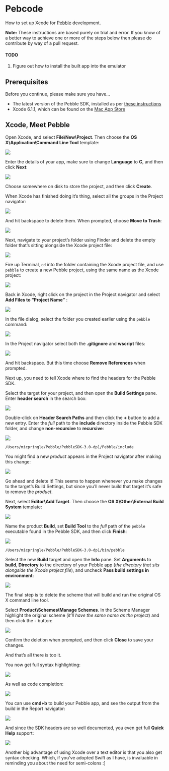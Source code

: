 # Pebcode
How to set up Xcode for [Pebble](https://getpebble.com) development.

**Note:** These instructions are based purely on trial and error. If you know of a better way to achieve one or more of the steps below then please do contribute by way of a pull request.

#### TODO
1. Figure out how to install the built app into the emulator

## Prerequisites
Before you continue, please make sure you have...

* The latest version of the Pebble SDK, installed as per [these instructions](http://developer.getpebble.com/sdk/install/mac)
* Xcode 6.1.1, which can be found on the [Mac App Store](https://itunes.apple.com/gb/app/xcode/id497799835?mt=12)

## Xcode, Meet Pebble

Open Xcode, and select **File\New\Project**. Then choose the **OS X\Application\Command Line Tool** template:

![](Images/01.png)

Enter the details of your app, make sure to change **Language** to **C**, and then click **Next**:

![](Images/02.png)

Choose somewhere on disk to store the project, and then click **Create**.

When Xcode has finished doing it’s thing, select all the groups in the Project navigator:

![](Images/03.png)

And hit backspace to delete them. When prompted, choose **Move to Trash**:

![](Images/04.png)

Next, navigate to your project’s folder using Finder and delete the empty folder that’s sitting alongside the Xcode project file:

![](Images/05.png)

Fire up Terminal, `cd` into the folder containing the Xcode project file, and use `pebble` to create a new Pebble project, using the same name as the Xcode project:

![](Images/06.png)

Back in Xcode, right click on the project in the Project navigator and select **Add Files to “Project Name”** :

![](Images/07.png)

In the file dialog, select the folder you created earlier using the `pebble` command:

![](Images/08.png)

In the Project navigator select both the **.gitignore** and **wscript** files:

![](Images/09.png)

And hit backspace. But this time choose **Remove References** when prompted.

Next up, you need to tell Xcode where to find the headers for the Pebble SDK.

Select the target for your project, and then open the **Build Settings** pane. Enter **header search** in the search box:

![](Images/10.png)

Double-click on **Header Search Paths** and then click the **+** button to add a new entry. Enter the *full* path to the **include** directory inside the Pebble SDK folder, and change **non-recursive** to **recursive**:

![](Images/11.png)

`/Users/micpringle/Pebble/PebbleSDK-3.0-dp1/Pebble/include`

You might find a new _product_ appears in the Project navigator after making this change:

![](Images/12.png)

Go ahead and delete it! This seems to happen whenever you make changes to the target’s Build Settings, but since you’ll never build that target it’s safe to remove the _product_.

Next, select **Editor\Add Target**. Then choose the **OS X\Other\External Build System** template:

![](Images/13.png)

Name the product **Build**, set **Build Tool** to the *full* path of the `pebble` executable found in the Pebble SDK, and then click **Finish**:

![](Images/14.png)

`/Users/micpringle/Pebble/PebbleSDK-3.0-dp1/bin/pebble`

Select the new **Build** target and open the **Info** pane. Set **Arguments** to **build**, **Directory** to the directory of your Pebble app (_the directory that sits alongside the Xcode project file_), and uncheck **Pass build settings in environment**:

![](Images/15.png)

The final step is to delete the scheme that will build and run the original OS X command line tool.

Select **Product\Schemes\Manage Schemes**. In the Scheme Manager highlight the original scheme (_it’ll have the same name as the project_) and then click the **-** button:

![](Images/16.png)

Confirm the deletion when prompted, and then click **Close** to save your changes.

And that’s all there is too it. 

You now get full syntax highlighting:

![](Images/17.png)

As well as code completion:

![](Images/18.png)

You can use **cmd+b** to build your Pebble app, and see the output from the build in the Report navigator:

![](Images/19.png)

And since the SDK headers are so well documented, you even get full **Quick Help** support:

![](Images/20.png)

Another big advantage of using Xcode over a text editor is that you also get syntax checking. Which, if you’ve adopted Swift as I have, is invaluable in reminding you about the need for semi-colons :]

